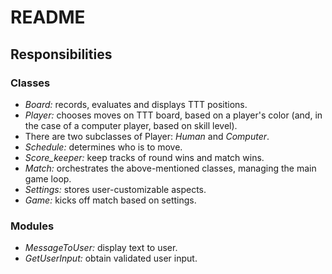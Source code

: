 # README

## Responsibilities

### Classes

- *Board:* records, evaluates and displays TTT positions.
- *Player:* chooses moves on TTT board, based on a player's color (and, in the case of a computer player, based on skill level).
- There are two subclasses of Player: *Human* and *Computer*.
- *Schedule:* determines who is to move.
- *Score_keeper:* keep tracks of round wins and match wins.
- *Match:* orchestrates the above-mentioned classes, managing the main game loop.
- *Settings:* stores user-customizable aspects.
- *Game:* kicks off match based on settings.

### Modules

- *MessageToUser:* display text to user.
- *GetUserInput:* obtain validated user input.
